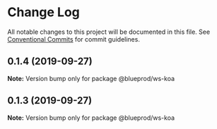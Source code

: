 # Change Log

All notable changes to this project will be documented in this file.
See [Conventional Commits](https://conventionalcommits.org) for commit guidelines.

## 0.1.4 (2019-09-27)

**Note:** Version bump only for package @blueprod/ws-koa





## 0.1.3 (2019-09-27)

**Note:** Version bump only for package @blueprod/ws-koa
